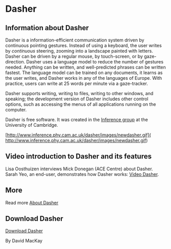 
# Dasher

##  Information about Dasher 

Dasher is a information-efficient communication system driven by continuous pointing gestures. Instead of using a keyboard, the user writes by _continuous_ steering, zooming into a landscape painted with letters. Dasher can be driven by a regular mouse, by touch-screen, or by gaze-direction. Dasher uses a language model to reduce the number of gestures needed. Anything can be written, and well-predicted phrases can be written fastest. The language model can be trained on any documents, it learns as the user writes, and Dasher works in any of the languages of Europe. With practice, users can write at 25 words per minute via a gaze-tracker. 

Dasher supports writing, writing to files, writing to other windows, and speaking; the development version of Dasher includes other control options, such as accessing the menus of all applications running on the computer. 

Dasher is free software. It was created in the [Inference group][1] at the University of Cambridge. 

[http://www.inference.phy.cam.ac.uk/dasher/images/newdasher.gif](
http://www.inference.phy.cam.ac.uk/dasher/images/newdasher.gif)

##  Video introduction to Dasher and its features 

Lisa Oosthuizen interviews Mick Donegan (ACE Centre) about Dasher. Sarah Yeo, an end-user, demonstrates how Dasher works: [Video Dasher][2]. 

##  More 

Read more [About Dasher][3]

##  Download Dasher 

[Download Dasher][4]

By David MacKay 

[1]: http://www.inference.phy.cam.ac.uk/
[2]: main/Applications/VideoDasher.md
[3]: http://www.inference.phy.cam.ac.uk/dasher/
[4]: http://www.inference.phy.cam.ac.uk/dasher/Download.html

  
<!--stackedit_data:
eyJoaXN0b3J5IjpbMTA1NTI1NjkxNSwtMTUwMTM0NzI4Nl19
-->